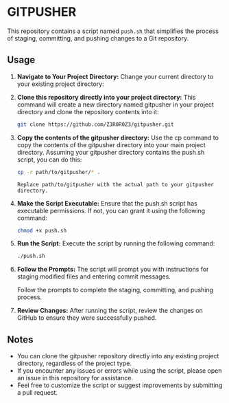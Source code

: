 # GITPUSHER

This repository contains a script named `push.sh` that simplifies the process of staging, committing, and pushing changes to a Git repository.

## Usage

1. **Navigate to Your Project Directory:**
Change your current directory to your existing project directory:
   
2. **Clone this repository directly into your project directory:** 
This command will create a new directory named gitpusher in your project directory and clone the repository contents into it:

   ```bash
   git clone https://github.com/Z3R0R0Z3/gitpusher.git
   ```

3. **Copy the contents of the gitpusher directory:**
Use the cp command to copy the contents of the gitpusher directory into your main project directory. Assuming your gitpusher directory contains the push.sh script, you can do this:

   ```bash
   cp -r path/to/gitpusher/* .
   ```
   ``Replace path/to/gitpusher with the actual path to your gitpusher directory.`` 

4. **Make the Script Executable:**
Ensure that the push.sh script has executable permissions. If not, you can grant it using the following command:

   ```bash
   chmod +x push.sh
   ```
   
5. **Run the Script:**
Execute the script by running the following command:
   ```bash
   ./push.sh
   ```


6. **Follow the Prompts:**
The script will prompt you with instructions for staging modified files and entering commit messages.

     Follow the prompts to complete the staging, committing, and pushing process.

7. **Review Changes:**
After running the script, review the changes on GitHub to ensure they were successfully pushed.


## Notes
- You can clone the gitpusher repository directly into any existing project directory, regardless of the project type.
- If you encounter any issues or errors while using the script, please open an issue in this repository for assistance.
- Feel free to customize the script or suggest improvements by submitting a pull request.

